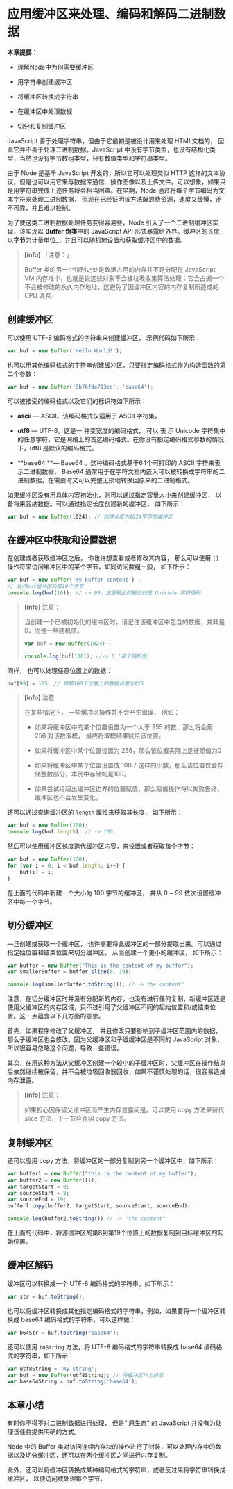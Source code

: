 # 应用缓冲区来处理、编码和解码二进制数据

**本章提要：**

* 理解Node中为何需要缓冲区

* 用字符串创建缓冲区

* 将缓冲区转换成字符串

* 在缓冲区中处理数据

* 切分和复制缓冲区

JavaScript 善于处理字符串，但由于它最初是被设计用来处理 HTML文档的， 因此它并不善于处理二进制数据。JavaScript 中没有字节类型，也没有结构化类型，当然也没有字节数组类型，只有数值类型和字符串类型。

由于 Node 是基千 JavaScript 开发的，所以它可以处理类似 HTTP 这样的文本协议，但是也可以用它来与数据库通信、操作图像以及上传文件。可以想象，如果只是用字符串完成上述任务将会相当困难。在早期，Node 通过将每个字节编码为文本字符来处理二进制数据， 但现在已经证明该方法既浪费资源，速度又缓慢，还不可靠，并且难以控制。

为了使这类二进制数据处理任务变得容易些，Node 引入了一个二进制缓冲区实现，该实现以 **Buffer 伪类**中的 JavaScript API 形式暴露给外界。缓冲区的长度_以**字节**为计量单位_，并且可以随机地设置和获取缓冲区中的数据。

> **\[info\]** 「注意：」
>
> Buffer 类的另一个特别之处是数据占用的内存并不是分配在 JavaScript VM 内存堆中，也就是说这些对象不会被垃圾收集算法处理：它会占据一个不会被修改的永久内存地址，这避免了因缓冲区内容的内存复制所造成的 CPU 浪费．

## 创建缓冲区

可以使用 UTF-8 编码格式的字符串来创建缓冲区， 示例代码如下所示：

```js
var buf = new Buffer('Hello World!');
```

也可以用其他编码格式的字符串创建缓冲区，只要指定编码格式作为构造函数的第二个参数：

```js
var buf = new Buffer('8b76fde713ce', 'base64');
```

可以被接受的编码格式以及它们的标识符如下所示：

* **ascii** — ASCII。该编码格式仅适用于 ASCII 字符集。

* **utf8** — UTF-8。这是一 种变宽度的编码格式， 可以 表 示 Unicode 字符集中的任意字符，它是网络上的首选编码格式。在你没有指定编码格式参数的情况下，utf8 是默认的编码格式。

* **base64 **— Base64 。这种编码格式基于64个可打印的 ASCII 字符来表示二进制数据， Base64 通常用于在字符文档内嵌入可以被转换成字符串的二进制数据，在需要时又可以完整无损地转换回原来的二进制格式。

如果缓冲区没有用具体内容初始化，则可以通过指定容量大小来创建缓冲区， 以备将来容纳数据。可以通过指定长度创建新的缓冲区， 如下所示：

```js
var buf = new Buffer(l024); // 创建长度为1024字节的缓冲区
```

## 在缓冲区中获取和设置数据

在创建或者获取缓冲区之后， 你也许想查看或者修改其内容， 那么可以使用 `[]` 操作符来访问缓冲区中的某个字节，如同访问数组一般， 如下所示：

```js
var buf = new Buffer('my buffer content') ;
// 访问buf缓冲区的第10个字节
console.log(buf(10)); // -> 99。这里输出的输出的是 Unicode 字符编码
```

> **\[info\]** 注意：
>
> 当创建一个已被初始化的缓冲区时，请记住该缓冲区中包含的数据，并非是 0，而是一些随机值。
>
> ```js
> var buf = new Buffer(1024) ;
>
> console.log(buf[100]); //-> 5 (某个随机值）
> ```

同样， 也可以处理任意位置上的数据：

```js
buf[99] = 125; // 将第100个位置上的数据设置为125
```

> **\[info\]** 注意:
>
> 在某些情况下， 一些缓冲区操作并不会产生错误， 例如：
>
> * 如果将缓冲区中的某个位置设置为一个大于 255 的数，那么将会用 256 对该数取模， 最终将取模结果赋给该位置。
>
> * 如果将缓冲区中某个位置设置为 256，那么该位置实际上是被赋值为0
>
> * 如果将缓冲区中某个位置设置成 100.7 这样的小数，那么该位置仅会存储整数部分，本例中存储的是100。
>
> * 如果尝试给超出缓冲区边界的位置赋值，那么赋值操作将以失败告终，缓冲区也不会发生变化。

还可以通过查询缓冲区的 `length` 属性来获取其长度， 如下所示：

```js
var buf = new Buffer(100);
console.log(buf.length); // -> 100
```

然后可以使用缓冲区长度迭代缓冲区内容，来设置或者获取每个字节：

```js
var buf = new Buffer(100);
for (var i = 0; i < buf.length; i++) {
    buf[i] = i;
}
```

在上面的代码中新建一个大小为 100 字节的缓冲区， 并从 0 ~ 99 依次设置缓冲区中每一个字节。

## 切分缓冲区

—旦创建或获取一个缓冲区， 也许需要将此缓冲区的一部分提取出来。可以通过指定始位置和结束位置来切分缓冲区， 从而创建一个更小的缓冲区， 如下所示：

```js
var buffer = new Buffer("This is the content of my buffer");
var smallerBuffer = buffer.slice(8, 19);

console.log(smallerBuffer.toString()); // -> the content"
```

注意，在切分缓冲区时并没有分配新的内存，也没有进行任何复制，新缓冲区还是使用父缓冲区的内存区域，只不过引用了父缓冲区不同的起始位置和/或结束位置。这一点蕴含以下几方面的意思。

首先，如果程序修改了父缓冲区， 并且修改只要影响到子缓冲区范围内的数据，那么子缓冲区也会修改。因为父缓冲区和子缓缓冲区是不同的 JavaScript 对象，所以很容易忽略这个问题，导致一些错误。

其次，在用这种方法从父缓冲区创建一个较小的子缓冲区时，父缓冲区在操作结束后依然继续被保留，并不会被垃圾回收器回收，如果不谨慎处理的话，很容易造成内存泄露。

> **\[info\]** 注意：
>
> 如果担心因保留父缓冲区而产生内存泄露问是，可以使用 copy 方法来替代 slice 方法，下一节会介绍 copy 方法。

## 复制缓冲区

还可以应用 copy 方法，将缓冲区的一部分复制到另一个缓冲区中，如下所示：

```js
var bufferl = new Buffer("this is the content of my buffer");
var buffer2 = new Buffer(ll);
var targetStart = 0;
var sourceStart = 8;
var sourceEnd = 19;
bufferl.copy(buffer2, targetStart, sourceStart, sourceEnd);

console.log(buffer2.toString()) // -> "the content"
```

在上面的代码中，将源缓冲区的第8到第19个位置上的数据复制到目标缓冲区的起始位置。

## 缓冲区解码

缓冲区可以转换成一个 UTF-8 编码格式的字符串，如下所示：

```js
var str = buf.toString();
```

也可以将缓冲区转换成其他指定编码格式的字符串，例如，如果要将一个缓冲区转换成 base64 编码格式的字符串，可以这样做：

```js
var b64Str = buf.toString("base64");
```

还可以使用 `toString` 方法，将 UTF-8 编码格式的字符串转换成 base64 编码格式的字符串，如下所示：

```js
var utf8String = 'my string';
var buf = new Buffer(utf8String); // 将缓冲区作为桥梁
var base64String = buf.toString('base64');
```

## 本章小结

有时你不得不对二进制数据进行处理， 但是“ 原生态” 的 JavaScript 并没有为处理该任务提供明确的方式。

Node 中的 Buffer 类对访问连续内存块的操作进行了封装，可以处理内存中的数据以及切分缓冲区，还可以在两个缓冲区之间进行内存复制。

此外，还可以将缓冲区转换成某种编码格式的字符串，或者反过来将字符串转换成缓冲区， 以便访问或处理每个字节。


